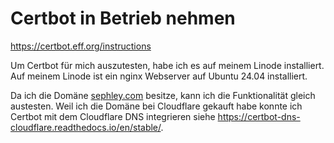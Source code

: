 # Certbot in Betrieb nehmen

<https://certbot.eff.org/instructions>

Um Certbot für mich auszutesten, habe ich es auf meinem Linode installiert. Auf meinem Linode ist ein nginx Webserver auf Ubuntu 24.04 installiert.

Da ich die Domäne [sephley.com](https://www.sephley.com) besitze, kann ich die Funktionalität gleich austesten. Weil ich die Domäne bei Cloudflare gekauft habe konnte ich Certbot mit dem Cloudflare DNS integrieren siehe <https://certbot-dns-cloudflare.readthedocs.io/en/stable/>.